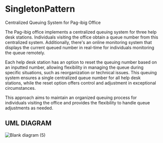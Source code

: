 # SingletonPattern

Centralized Queuing System for Pag-ibig Office

The Pag-ibig office implements a centralized queuing system for three help desk stations. Individuals visiting the office obtain a queue number from this centralized system. Additionally, there's an online monitoring system that displays the current queued number in real-time for individuals monitoring the queue remotely.

Each help desk station has an option to reset the queuing number based on an inputted number, allowing flexibility in managing the queue during specific situations, such as reorganization or technical issues. This queuing system ensures a single centralized queue number for all help desk stations, while the reset option offers control and adjustment in exceptional circumstances.

This approach aims to maintain an organized queuing process for individuals visiting the office and provides the flexibility to handle queue adjustments as needed.

## UML DIAGRAM
![Blank diagram (5)](https://github.com/tebenbrus/SingletonPattern/assets/114350433/349b1513-7ba9-42dc-b186-b3b4c5df1fc0)
